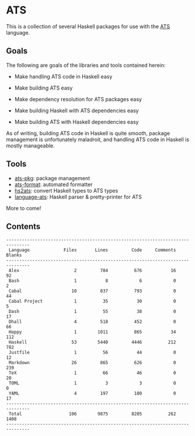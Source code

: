 # ATS

This is a collection of several Haskell packages for use with the
[ATS](http://ats-lang.org/) language.

## Goals

The following are goals of the libraries and tools contained herein:

  * Make handling ATS code in Haskell easy

  * Make building ATS easy

  * Make dependency resolution for ATS packages easy

  * Make building Haskell with ATS dependencies easy

  * Make building ATS with Haskell dependencies easy
  
As of writing, building ATS code in Haskell is quite smooth, package management
is unfortunately maladroit, and handling ATS code in Haskell is mostly
manageable.

## Tools

* [ats-pkg](ats-pkg/README.md): package management
* [ats-format](ats-format/README.md): automated formatter
* [hs2ats](hs2ats/README.md): convert Haskell types to ATS types
* [language-ats](language-ats/README.md): Haskell parser & pretty-printer for ATS

More to come!

## Contents

```
-------------------------------------------------------------------------------
 Language             Files       Lines         Code     Comments       Blanks
-------------------------------------------------------------------------------
 Alex                     2         784          676           16           92
 Bash                     1           8            6            0            2
 Cabal                   10         837          793            0           44
 Cabal Project            1          35           30            0            5
 Dash                     1          55           38            0           17
 Dhall                    4         518          452            0           66
 Happy                    1        1011          865           34          112
 Haskell                 53        5440         4446          212          782
 Justfile                 1          56           44            0           12
 Markdown                26         865          626            0          239
 TeX                      1          66           46            0           20
 TOML                     1           3            3            0            0
 YAML                     4         197          180            0           17
-------------------------------------------------------------------------------
 Total                  106        9875         8205          262         1408
-------------------------------------------------------------------------------
```
